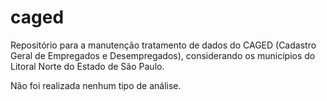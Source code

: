 # caged
Repositório para a manutenção tratamento de dados do CAGED (Cadastro Geral de Empregados e Desempregados), considerando os municípios do Litoral Norte do Estado de São Paulo.

Não foi realizada nenhum tipo de análise.

